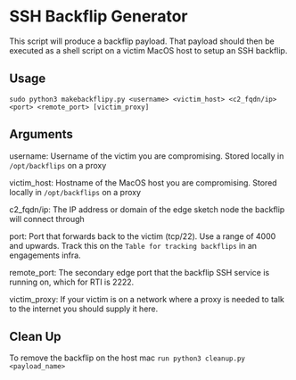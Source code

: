 # SSH Backflip Generator

This script will produce a backflip payload. 
That payload should then be executed as a shell script on a victim MacOS host to setup an SSH backflip.

## Usage

`sudo python3 makebackflipy.py <username> <victim_host> <c2_fqdn/ip> <port> <remote_port> [victim_proxy]`

## Arguments

username: Username of the victim you are compromising. Stored locally in `/opt/backflips` on a proxy

victim_host: Hostname of the MacOS host you are compromising. Stored locally in `/opt/backflips` on a proxy

c2_fqdn/ip: The IP address or domain of the edge sketch node the backflip will connect through

port: Port that forwards back to the victim (tcp/22). Use a range of 4000 and upwards. Track this on the `Table for tracking backflips` in an engagements infra.

remote_port: The secondary edge port that the backflip SSH service is running on, which for RTI is 2222.

victim_proxy: If your victim is on a network where a proxy is needed to talk to the internet you should supply it here.

## Clean Up
To remove the backflip on the host mac
`run python3 cleanup.py <payload_name>`
